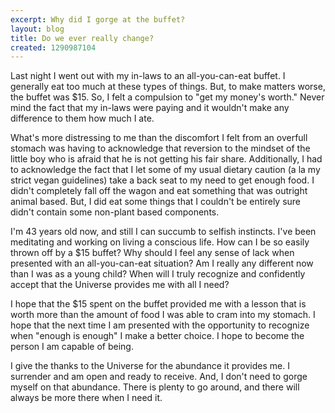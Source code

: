```yaml
---
excerpt: Why did I gorge at the buffet?
layout: blog
title: Do we ever really change?
created: 1290987104
---
```

<p>Last night I went out with my in-laws to an all-you-can-eat buffet. I generally eat too much at these types of things. But, to make matters worse, the buffet was $15. So, I felt a compulsion to "get my money's worth." Never mind the fact that my in-laws were paying and it wouldn't make any difference to them how much I ate.</p>
<p>What's more distressing to me than the discomfort I felt from an overfull stomach was having to acknowledge that reversion to the mindset of the little boy who is afraid that he is not getting his fair share. Additionally, I had to acknowledge the fact that I let some of my usual dietary caution (a la my strict vegan guidelines) take a back seat to my need to get enough food. I didn't completely fall off the wagon and eat something that was outright animal based. But, I did eat some things that I couldn't be entirely sure didn't contain some non-plant based components.</p>
<p>I'm 43 years old now, and still I can succumb to selfish instincts. I've been meditating and working on living a conscious life. How can I be so easily thrown off by a $15 buffet? Why should I feel any sense of lack when presented with an all-you-can-eat situation? Am I really any different now than I was as a young child? When will I truly recognize and confidently accept that the Universe provides me with all I need?</p>
<p>I hope that the $15 spent on the buffet provided me with a lesson that is worth more than the amount of food I was able to cram into my stomach. I hope that the next time I am presented with the opportunity to recognize when "enough is enough" I make a better choice. I hope to become the person I am capable of being.</p>
<p>I give the thanks to the Universe for the abundance it provides me. I surrender and am open and ready to receive. And, I don't need to gorge myself on that abundance. There is plenty to go around, and there will always be more there when I need it.</p>
